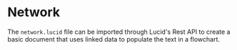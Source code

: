 # Network

The `network.lucid` file can be imported through Lucid's Rest API to create a basic document that uses linked data to populate the text in a flowchart.